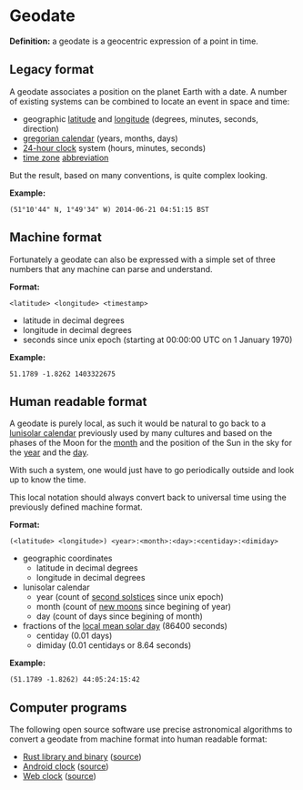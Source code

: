 # Geodate

**Definition:** a geodate is a geocentric expression of a point in time.


## Legacy format

A geodate associates a position on the planet Earth with a date. A number of
existing systems can be combined to locate an event in space and time:

- geographic [latitude][1] and [longitude][2] (degrees, minutes, seconds, direction)
- [gregorian calendar][3] (years, months, days)
- [24-hour clock][4] system (hours, minutes, seconds)
- [time zone][5] [abbreviation][6]

But the result, based on many conventions, is quite complex looking.

**Example:**

    (51°10'44" N, 1°49'34" W) 2014-06-21 04:51:15 BST

[1]: https://en.wikipedia.org/wiki/Latitude
[2]: https://en.wikipedia.org/wiki/Longitude
[3]: https://en.wikipedia.org/wiki/Gregorian_calendar
[4]: https://en.wikipedia.org/wiki/24-hour_clock
[5]: https://en.wikipedia.org/wiki/Time_zone
[6]: https://en.wikipedia.org/wiki/List_of_time_zone_abbreviations


## Machine format

Fortunately a geodate can also be expressed with a simple set of three
numbers that any machine can parse and understand.

**Format:**

    <latitude> <longitude> <timestamp>

- latitude in decimal degrees
- longitude in decimal degrees
- seconds since unix epoch (starting at 00:00:00 UTC on 1 January 1970)

**Example:**

    51.1789 -1.8262 1403322675


## Human readable format

A geodate is purely local, as such it would be natural to go back to a
[lunisolar calendar][31] previously used by many cultures and based on the
phases of the Moon for the [month][32] and the position of the Sun in the sky
for the [year][33] and the [day][34].

With such a system, one would just have to go periodically outside and look up
to know the time.

This local notation should always convert back to universal time using the
previously defined machine format.

**Format:**

    (<latitude> <longitude>) <year>:<month>:<day>:<centiday>:<dimiday>

- geographic coordinates
  - latitude in decimal degrees
  - longitude in decimal degrees
- lunisolar calendar
  - year (count of [second solstices][35] since unix epoch)
  - month (count of [new moons][36] since begining of year)
  - day (count of days since begining of month)
- fractions of the [local mean solar day][37] (86400 seconds)
  - centiday (0.01 days)
  - dimiday  (0.01 centidays or 8.64 seconds)

**Example:**

    (51.1789 -1.8262) 44:05:24:15:42

[31]: https://en.wikipedia.org/wiki/Lunisolar_calendar
[32]: https://en.wikipedia.org/wiki/Orbit_of_the_Moon
[33]: https://en.wikipedia.org/wiki/Earth%27s_orbit
[34]: https://en.wikipedia.org/wiki/Earth%27s_rotation
[35]: https://en.wikipedia.org/wiki/December_solstice
[36]: https://en.wikipedia.org/wiki/New_moon
[37]: https://en.m.wikipedia.org/wiki/Local_mean_time

## Computer programs

The following open source software use precise astronomical algorithms to
convert a geodate from machine format into human readable format:

- [Rust library and binary][41] ([source][42])
- [Android clock][43] ([source][44])
- [Web clock][45] ([source][46])

[41]: https://crates.io/crates/geodate
[42]: https://github.com/vinc/geodate
[43]: https://play.google.com/store/apps/details?id=com.vinua.geodate
[44]: https://github.com/vinc/geodate-android
[45]: https://clock.geodate.org
[46]: https://github.com/vinc/geodate-wasm
